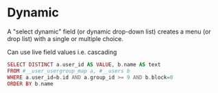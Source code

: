 # Dynamic

A "select dynamic" field (or dynamic drop-down list) creates a menu (or drop list) with a single or multiple choice.

Can use live field values i.e. cascading

```php
SELECT DISTINCT a.user_id AS VALUE, b.name AS text
FROM #__user_usergroup_map a, #__users b
WHERE a.user_id=b.id AND a.group_id >= 9 AND b.block=0
ORDER BY b.name
```
